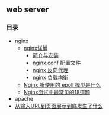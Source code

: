 ## web server

### 目录
- nginx
   - [nginx详解](https://www.cnblogs.com/ysocean/category/1289968.html)
      - [简介与安装](https://www.cnblogs.com/ysocean/p/9384877.html)
      - [nginx.conf 配置文件](https://www.cnblogs.com/ysocean/p/9384880.html)
      - [nginx 反向代理](https://www.cnblogs.com/ysocean/p/9392908.html)
      - [nginx 负载均衡](https://www.cnblogs.com/ysocean/p/9392912.html)
   - [Nginx 所使用的 epoll 模型是什么](https://www.toutiao.com/a6724547462964445704)
   - [Nginx面试中最常见的18道题](https://blog.csdn.net/Y0Q2T57s/article/details/88084000)
- apache
- [从输入URL到页面展示到底发生了什么](https://juejin.im/entry/5b44155f6fb9a04f932fdf80)